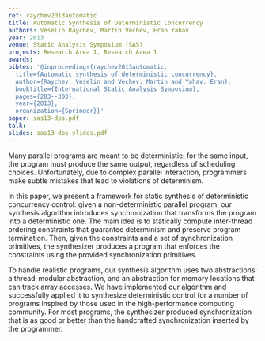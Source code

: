```yaml
---
ref: raychev2013automatic
title: Automatic Synthesis of Deterministic Concurrency
authors: Veselin Raychev, Martin Vechev, Eran Yahav 
year: 2013
venue: Static Analysis Symposium (SAS)
projects: Research Area 1, Research Area 1
awards:
bibtex: '@inproceedings{raychev2013automatic,
  title={Automatic synthesis of deterministic concurrency},
  author={Raychev, Veselin and Vechev, Martin and Yahav, Eran},
  booktitle={International Static Analysis Symposium},
  pages={283--303},
  year={2013},
  organization={Springer}}'
paper: sas13-dps.pdf
talk: 
slides: sas13-dps-slides.pdf
---
```


Many parallel programs are meant to be deterministic: for the same input, the program must produce the same output, regardless of scheduling choices. Unfortunately, due to complex parallel interaction, programmers make subtle mistakes that lead to violations of determinism.

In this paper, we present a framework for static synthesis of deterministic concurrency control: given a non-deterministic parallel program, our synthesis algorithm introduces synchronization that transforms the program into a deterministic one. The main idea is to statically compute inter-thread ordering constraints that guarantee determinism and preserve program termination. Then, given the constraints and a set of synchronization primitives, the synthesizer produces a program that enforces the constraints using the provided synchronization primitives.

To handle realistic programs, our synthesis algorithm uses two abstractions: a thread-modular abstraction, and an abstraction for memory locations that can track array accesses. We have implemented our algorithm and successfully applied it to synthesize deterministic control for a number of programs inspired by those used in the high-performance computing community. For most programs, the synthesizer produced synchronization that is as good or better than the handcrafted synchronization inserted by the programmer.